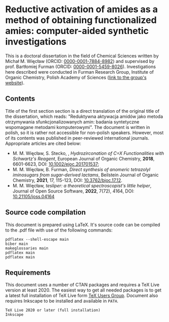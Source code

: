 # Reductive activation of amides as a method of obtaining functionalized amies: computer-aided synthetic investigations
This is a doctoral dissertation in the field of Chemical Sciences written by Michał M. Więcław
(ORCID: [0000-0001-7884-8982](https://orcid.org/0000-0001-7884-8982)) and supervised by
prof. Bartłomiej Furman (ORCID: [0000-0001-5459-8026](https://orcid.org/0000-0001-5459-8026)).
Investigations here described were conducted in Furman Research Group,
Institute of Organic Chemistry, Polish Academy of Sciences
([link to the group's website](http://ichopan2.pl/)).

## Contents
Title of the first section section is a direct translation of the original title of the
dissertation, which reads: "Reduktywna aktywacja amidów jako metoda otrzymywania
sfunkcjonalizowanych amin: badania syntetyczne wspomagane metodami komputerowymi".
The document is written in polish, so it is
rather not accessible for non-polish speakers. However, most of its contents was published
in peer-reviewed international journals. Appropriate articles are cited below:

- M. M. Więcław, S. Stecko, , _Hydrozirconation of C=X Functionalities with Schwartz's Reagent_,
European Journal of Organic Chemistry, **2018**, 6601-6623,
DOI: [10.1002/ejoc.201701537](https://doi.org/10.1002/ejoc.201701537);
- M. M. Więcław, B. Furman, _Direct synthesis of anomeric tetrazolyl iminosugars from sugar-derived lactams_,
Beilstein Journal of Organic Chemistry, **2021**, 17, 115-123,
DOI: [10.3762/bjoc.17.12](https://doi.org/10.3762/bjoc.17.12).
- M. M. Więcław, _tesliper: a theoretical spectroscopist's little helper_,
Journal of Open Source Software, **2022**, 7(72), 4164, DOI:
[10.21105/joss.04164](https://doi.org/10.21105/joss.04164)

## Source code compilation
This document is prepared using LaTeX. It's source code can be compiled to the .pdf file
with use of the following commands:

    pdflatex --shell-escape main
    biber main
    makeglossaries main
    pdflatex main
    pdflatex main

## Requirements
This document uses a number of CTAN packages and requires a TeX Live version at least 2020.
The easiest way to get all needed packages is to get a latest full installation of TeX Live
form [TeX Users Group](http://www.tug.org/texlive/).
Document also requires Inkscape to be installed and available in `PATH`.

    TeX Live 2020 or later (full installation)
    Inkscape